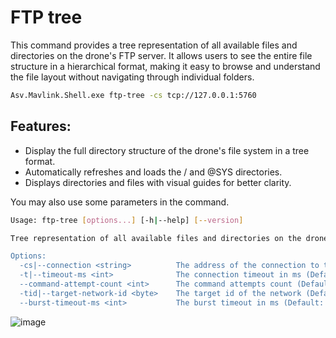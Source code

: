 # FTP tree

This command provides a tree representation of all available files and directories on the drone's FTP server. It allows users to see the entire file structure in a hierarchical format, making it easy to browse and understand the file layout without navigating through individual folders.

```bash
Asv.Mavlink.Shell.exe ftp-tree -cs tcp://127.0.0.1:5760
```

## Features:
- Display the full directory structure of the drone's file system in a tree format.
- Automatically refreshes and loads the / and @SYS directories.
- Displays directories and files with visual guides for better clarity.

You may also use some parameters in the command.
```bash
Usage: ftp-tree [options...] [-h|--help] [--version]

Tree representation of all available files and directories on the drone's FTP server

Options:
  -cs|--connection <string>          The address of the connection to the mavlink device, e.g. tcp://127.0.0.1:5760 (Required)
  -t|--timeout-ms <int>              The connection timeout in ms (Default: 1000)
  --command-attempt-count <int>      The command attempts count (Default: 5)
  -tid|--target-network-id <byte>    The target id of the network (Default: 0)
  --burst-timeout-ms <int>           The burst timeout in ms (Default: 1000)
````

![image](asv-drones-mavlink-ftp-tree-command.png)
